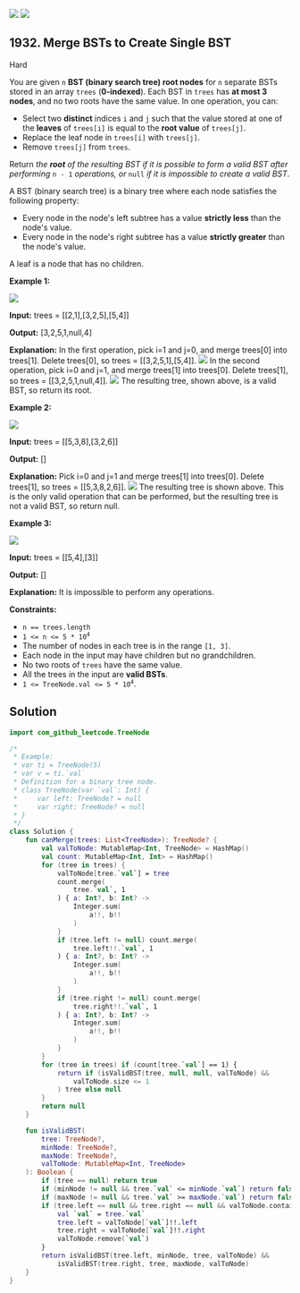 [![](https://img.shields.io/github/stars/javadev/LeetCode-in-Kotlin?label=Stars&style=flat-square)](https://github.com/javadev/LeetCode-in-Kotlin)
[![](https://img.shields.io/github/forks/javadev/LeetCode-in-Kotlin?label=Fork%20me%20on%20GitHub%20&style=flat-square)](https://github.com/javadev/LeetCode-in-Kotlin/fork)

## 1932\. Merge BSTs to Create Single BST

Hard

You are given `n` **BST (binary search tree) root nodes** for `n` separate BSTs stored in an array `trees` (**0-indexed**). Each BST in `trees` has **at most 3 nodes**, and no two roots have the same value. In one operation, you can:

*   Select two **distinct** indices `i` and `j` such that the value stored at one of the **leaves** of `trees[i]` is equal to the **root value** of `trees[j]`.
*   Replace the leaf node in `trees[i]` with `trees[j]`.
*   Remove `trees[j]` from `trees`.

Return _the **root** of the resulting BST if it is possible to form a valid BST after performing_ `n - 1` _operations, or_ `null` _if it is impossible to create a valid BST_.

A BST (binary search tree) is a binary tree where each node satisfies the following property:

*   Every node in the node's left subtree has a value **strictly less** than the node's value.
*   Every node in the node's right subtree has a value **strictly greater** than the node's value.

A leaf is a node that has no children.

**Example 1:**

![](https://assets.leetcode.com/uploads/2021/06/08/d1.png)

**Input:** trees = \[\[2,1],[3,2,5],[5,4]]

**Output:** [3,2,5,1,null,4]

**Explanation:** In the first operation, pick i=1 and j=0, and merge trees[0] into trees[1]. Delete trees[0], so trees = \[\[3,2,5,1],[5,4]]. ![](https://assets.leetcode.com/uploads/2021/06/24/diagram.png) In the second operation, pick i=0 and j=1, and merge trees[1] into trees[0]. Delete trees[1], so trees = \[\[3,2,5,1,null,4]]. ![](https://assets.leetcode.com/uploads/2021/06/24/diagram-2.png) The resulting tree, shown above, is a valid BST, so return its root.

**Example 2:**

![](https://assets.leetcode.com/uploads/2021/06/08/d2.png)

**Input:** trees = \[\[5,3,8],[3,2,6]]

**Output:** []

**Explanation:** Pick i=0 and j=1 and merge trees[1] into trees[0]. Delete trees[1], so trees = \[\[5,3,8,2,6]]. ![](https://assets.leetcode.com/uploads/2021/06/24/diagram-3.png) The resulting tree is shown above. This is the only valid operation that can be performed, but the resulting tree is not a valid BST, so return null.

**Example 3:**

![](https://assets.leetcode.com/uploads/2021/06/08/d3.png)

**Input:** trees = \[\[5,4],[3]]

**Output:** []

**Explanation:** It is impossible to perform any operations.

**Constraints:**

*   `n == trees.length`
*   <code>1 <= n <= 5 * 10<sup>4</sup></code>
*   The number of nodes in each tree is in the range `[1, 3]`.
*   Each node in the input may have children but no grandchildren.
*   No two roots of `trees` have the same value.
*   All the trees in the input are **valid BSTs**.
*   <code>1 <= TreeNode.val <= 5 * 10<sup>4</sup></code>.

## Solution

```kotlin
import com_github_leetcode.TreeNode

/*
 * Example:
 * var ti = TreeNode(5)
 * var v = ti.`val`
 * Definition for a binary tree node.
 * class TreeNode(var `val`: Int) {
 *     var left: TreeNode? = null
 *     var right: TreeNode? = null
 * }
 */
class Solution {
    fun canMerge(trees: List<TreeNode>): TreeNode? {
        val valToNode: MutableMap<Int, TreeNode> = HashMap()
        val count: MutableMap<Int, Int> = HashMap()
        for (tree in trees) {
            valToNode[tree.`val`] = tree
            count.merge(
                tree.`val`, 1
            ) { a: Int?, b: Int? ->
                Integer.sum(
                    a!!, b!!
                )
            }
            if (tree.left != null) count.merge(
                tree.left!!.`val`, 1
            ) { a: Int?, b: Int? ->
                Integer.sum(
                    a!!, b!!
                )
            }
            if (tree.right != null) count.merge(
                tree.right!!.`val`, 1
            ) { a: Int?, b: Int? ->
                Integer.sum(
                    a!!, b!!
                )
            }
        }
        for (tree in trees) if (count[tree.`val`] == 1) {
            return if (isValidBST(tree, null, null, valToNode) &&
                valToNode.size <= 1
            ) tree else null
        }
        return null
    }

    fun isValidBST(
        tree: TreeNode?,
        minNode: TreeNode?,
        maxNode: TreeNode?,
        valToNode: MutableMap<Int, TreeNode>
    ): Boolean {
        if (tree == null) return true
        if (minNode != null && tree.`val` <= minNode.`val`) return false
        if (maxNode != null && tree.`val` >= maxNode.`val`) return false
        if (tree.left == null && tree.right == null && valToNode.containsKey(tree.`val`)) {
            val `val` = tree.`val`
            tree.left = valToNode[`val`]!!.left
            tree.right = valToNode[`val`]!!.right
            valToNode.remove(`val`)
        }
        return isValidBST(tree.left, minNode, tree, valToNode) &&
            isValidBST(tree.right, tree, maxNode, valToNode)
    }
}
```